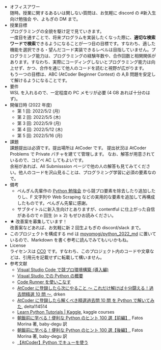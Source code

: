 - オフィスアワー  
  随時。授業に関するあるいは関しない質問は、お気軽に discord の #新入生向け勉強会 や、よもぎの DM まで。
- 授業目標  
  プログラミングの全貌を駆け足で見ていきます。  
  一度目を通すことで、将来プログラムを実装したくなった際に、**適切な検索ワードで検索**できるようになることが一つ目の目標です。すなわち、適した機能を選択できる・望んだコード実装できるレベルは目指していません。プログラミング能力は、プログラミングの経験年数や、合作回数と相関関係があります。すなわち、実際にコーディングしないとプログラミング能力は向上せず、かつ、合作を通じて他人のコードを読むと視野が広がります。  
  もう一つの目標は、ABC (AtCoder Beginner Contest) の A,B 問題を安定して解けるようになることです。
- 要件  
  WSL を入れるので、一定程度の PC メモリが必要 (4 GB あれば十分のはず)。
- 開催日時 (2022 年度)
  - 第 1 回: 2022/5/2 (月)
  - 第 2 回: 2022/5/5 (木)
  - 第 3 回: 2022/5/9 (月)
  - 第 4 回: 2022/5/12 (木)
  - 第 5 回: 2022/5/16 (月)
- 課題  
  課題提出は必須です。提出場所は AtCoder です。
  提出状況は AtCoder Problems で Private バチャを建てて管理します。
  なお、解答が用意されているので、コピペ AC してもよいです。  
  余裕があれば、All Submisssion ページで他の人の解答も見てみてください。他人のコードを沢山見ることは、プログラミング学習に必須の要素なので。
- 備考
  - ぺんぎん先輩作の [Python 勉強会](https://ch-random.net/project/study_python/) から競プロ要素を除去したり追加したりし、F 文字列や Web Scraping などの実用的な要素を追加して再構成したものです。ぺんぎん先輩に感謝。
  - サブタイトルに新入生向けとありますが、contentful に仕上がった自信があるので $n$ 回生 ($n \ge 2$) もぜひお読みください。
- ★ 改善案を募集しています！  
  改善案などあれば、お気軽に新 2 回生よもぎの discord/slack まで。
- このプロジェクトを構成する md は [moyomogi/python_2022_md](https://github.com/moyomogi/python_2022_md) に置いているので、Markdown を書く参考に読んでみてもいいかもね。
- License  
  ライセンスは [CC0](https://creativecommons.org/publicdomain/zero/1.0/deed.ja) です。すなわち、このプロジェクト内のコードや文章などは、引用元を記載せずに転載して構いません。
- 参考文献
  - [Visual Studio Code で競プロ環境構築 (導入編)](https://qiita.com/AokabiC/items/e9312856f588dd9303ed)
  - [Visual Studio での Python の概要](https://docs.microsoft.com/ja-jp/learn/modules/python-install-vscode/)
  - [Code Runner を使いこなす](https://qiita.com/take_me/items/6a1d2d417889837219d1)
  - [AtCoder に登録したら次にやること ～ これだけ解けば十分闘える！過去問精選 10 問 ～](https://qiita.com/drken/items/fd4e5e3630d0f5859067), drken
  - [AtCoder に登録したら解くべき精選過去問 10 問 を Python で解いてみた](https://delta114514.hatenablog.jp/entry/2018/03/15/014555), delta114514
  - [Learn Python Tutorials | Kaggle](https://www.kaggle.com/learn/python), kaggle courses
  - [朝飯前に学べる！便利な Python のヒント 100 選【前編】](https://qiita.com/baby-degu/items/05cf809d4d992923020d), Fatos Morina 著, baby-degu 訳
  - [朝飯前に学べる！便利な Python のヒント 100 選【後編】](https://qiita.com/baby-degu/items/532bea7be058c35f61a8), Fatos Morina 著, baby-degu 訳
  - [【AtCoder】Python でキューを使う](https://amateur-engineer-blog.com/python-queue/)
